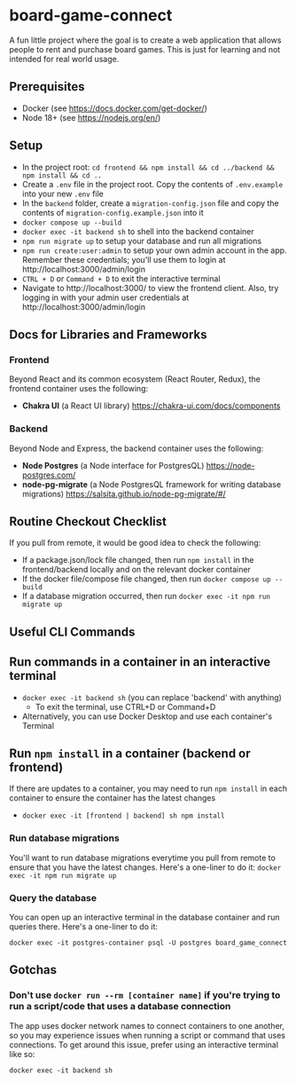 # board-game-connect
A fun little project where the goal is to create a web application that allows people to rent and purchase board games. This is just for learning and not intended for real world usage.

## Prerequisites
- Docker (see https://docs.docker.com/get-docker/)
- Node 18+ (see https://nodejs.org/en/)
 
## Setup
- In the project root: `cd frontend && npm install && cd ../backend && npm install && cd ..`
- Create a `.env` file in the project root. Copy the contents of `.env.example` into your new `.env` file
- In the `backend` folder, create a `migration-config.json` file and copy the contents of `migration-config.example.json` into it
- `docker compose up --build`
- `docker exec -it backend sh` to shell into the backend container
- `npm run migrate up` to setup your database and run all migrations
- `npm run create:user:admin` to setup your own admin account in the app. Remember these credentials; you'll use them to login at http://localhost:3000/admin/login
- `CTRL + D` or `Command + D` to exit the interactive terminal
- Navigate to http://localhost:3000/ to view the frontend client. Also, try logging in with your admin user credentials at http://localhost:3000/admin/login

## Docs for Libraries and Frameworks

### Frontend
Beyond React and its common ecosystem (React Router, Redux), the frontend container uses the following:
- **Chakra UI** (a React UI library) https://chakra-ui.com/docs/components

### Backend
Beyond Node and Express, the backend container uses the following:
- **Node Postgres** (a Node interface for PostgresQL) https://node-postgres.com/
- **node-pg-migrate** (a Node PostgresQL framework for writing database migrations) https://salsita.github.io/node-pg-migrate/#/

## Routine Checkout Checklist
If you pull from remote, it would be good idea to check the following:
- If a package.json/lock file changed, then run `npm install` in the frontend/backend locally and on the relevant docker container
- If the docker file/compose file changed, then run `docker compose up --build`
- If a database migration occurred, then run `docker exec -it npm run migrate up`

## Useful CLI Commands
## Run commands in a container in an interactive terminal
- `docker exec -it backend sh` (you can replace 'backend' with anything)
  - To exit the terminal, use CTRL+D or Command+D
- Alternatively, you can use Docker Desktop and use each container's Terminal

## Run `npm install` in a container (backend or frontend)
If there are updates to a container, you may need to run `npm install` in each container to ensure the container has the latest changes
- `docker exec -it [frontend | backend] sh npm install`

### Run database migrations
You'll want to run database migrations everytime you pull from remote to ensure that you have the latest changes. Here's a one-liner to do it:
`docker exec -it npm run migrate up`

### Query the database
You can open up an interactive terminal in the database container and run queries there. Here's a one-liner to do it:

`docker exec -it postgres-container psql -U postgres board_game_connect`

## Gotchas

### Don't use `docker run --rm [container name]` if you're trying to run a script/code that uses a database connection
The app uses docker network names to connect containers to one another, so you may experience issues when running a script or command that uses connections. To get around this issue, prefer using an interactive terminal like so:

`docker exec -it backend sh`
